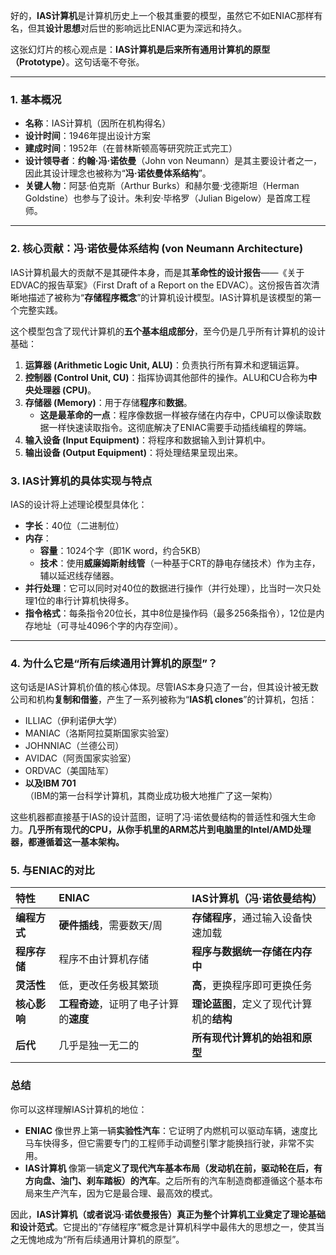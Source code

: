 好的，**IAS计算机**是计算机历史上一个极其重要的模型，虽然它不如ENIAC那样有名，但其**设计思想**对后世的影响远比ENIAC更为深远和持久。

这张幻灯片的核心观点是：**IAS计算机是后来所有通用计算机的原型（Prototype）**。这句话毫不夸张。

---

### 1. 基本概况

*   **名称**：IAS计算机（因所在机构得名）
*   **设计时间**：1946年提出设计方案
*   **建成时间**：1952年（在普林斯顿高等研究院正式完工）
*   **设计领导者**：**约翰·冯·诺依曼**（John von Neumann）是其主要设计者之一，因此其设计理念也被称为“**冯·诺依曼体系结构**”。
*   **关键人物**：阿瑟·伯克斯（Arthur Burks）和赫尔曼·戈德斯坦（Herman Goldstine）也参与了设计。朱利安·毕格罗（Julian Bigelow）是首席工程师。

---

### 2. 核心贡献：冯·诺依曼体系结构 (von Neumann Architecture)

IAS计算机最大的贡献不是其硬件本身，而是其**革命性的设计报告**——《关于EDVAC的报告草案》（First Draft of a Report on the EDVAC）。这份报告首次清晰地描述了被称为“**存储程序概念**”的计算机设计模型。IAS计算机是该模型的第一个完整实践。

这个模型包含了现代计算机的**五个基本组成部分**，至今仍是几乎所有计算机的设计基础：

1.  **运算器 (Arithmetic Logic Unit, ALU)**：负责执行所有算术和逻辑运算。
2.  **控制器 (Control Unit, CU)**：指挥协调其他部件的操作。ALU和CU合称为**中央处理器 (CPU)**。
3.  **存储器 (Memory)**：用于存储**程序**和**数据**。
    *   **这是最革命的一点**：程序像数据一样被存储在内存中，CPU可以像读取数据一样快速读取指令。这彻底解决了ENIAC需要手动插线编程的弊端。
4.  **输入设备 (Input Equipment)**：将程序和数据输入到计算机中。
5.  **输出设备 (Output Equipment)**：将处理结果呈现出来。

### 3. IAS计算机的具体实现与特点

IAS的设计将上述理论模型具体化：

*   **字长**：40位（二进制位）
*   **内存**：
    *   **容量**：1024个字（即1K word，约合5KB）
    *   **技术**：使用**威廉姆斯射线管**（一种基于CRT的静电存储技术）作为主存，辅以延迟线存储器。
*   **并行处理**：它可以同时对40位的数据进行操作（并行处理），比当时一次只处理1位的串行计算机快得多。
*   **指令格式**：每条指令20位长，其中8位是操作码（最多256条指令），12位是内存地址（可寻址4096个字的内存空间）。

---

### 4. 为什么它是“所有后续通用计算机的原型”？

这句话是IAS计算机价值的核心体现。尽管IAS本身只造了一台，但其设计被无数公司和机构**复制和借鉴**，产生了一系列被称为“**IAS机 clones**”的计算机，包括：

*   ILLIAC（伊利诺伊大学）
*   MANIAC（洛斯阿拉莫斯国家实验室）
*   JOHNNIAC（兰德公司）
*   AVIDAC（阿贡国家实验室）
*   ORDVAC（美国陆军）
*   **以及IBM 701**（IBM的第一台科学计算机，其商业成功极大地推广了这一架构）

这些机器都直接基于IAS的设计蓝图，证明了冯·诺依曼结构的普适性和强大生命力。**几乎所有现代的CPU，从你手机里的ARM芯片到电脑里的Intel/AMD处理器，都遵循着这一基本架构。**

### 5. 与ENIAC的对比

| 特性 | **ENIAC** | **IAS计算机（冯·诺依曼结构）** |
| :--- | :--- | :--- |
| **编程方式** | **硬件插线**，需要数天/周 | **存储程序**，通过输入设备快速加载 |
| **程序存储** | 程序不由计算机存储 | **程序与数据统一存储在内存中** |
| **灵活性** | 低，更改任务极其繁琐 | **高**，更换程序即可更换任务 |
| **核心影响** | **工程奇迹**，证明了电子计算的**速度** | **理论蓝图**，定义了现代计算机的**结构** |
| **后代** | 几乎是独一无二的 | **所有现代计算机的始祖和原型** |

### 总结

你可以这样理解IAS计算机的地位：

*   **ENIAC** 像世界上第一辆**实验性汽车**：它证明了内燃机可以驱动车辆，速度比马车快得多，但它需要专门的工程师手动调整引擎才能换挡行驶，非常不实用。
*   **IAS计算机** 像第一辆**定义了现代汽车基本布局（发动机在前，驱动轮在后，有方向盘、油门、刹车踏板）的汽车**。之后所有的汽车制造商都遵循这个基本布局来生产汽车，因为它是最合理、最高效的模式。

因此，**IAS计算机（或者说冯·诺依曼报告）真正为整个计算机工业奠定了理论基础和设计范式**。它提出的“存储程序”概念是计算机科学中最伟大的思想之一，使其当之无愧地成为“所有后续通用计算机的原型”。